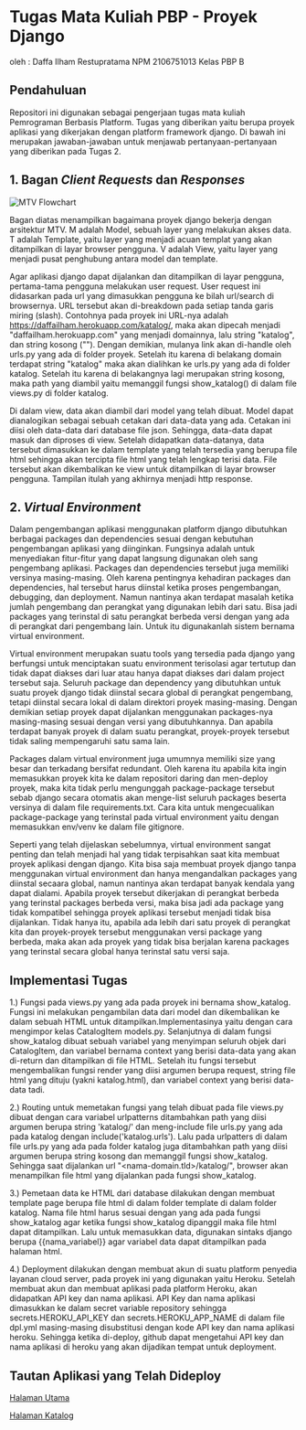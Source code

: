 # Tugas Mata Kuliah PBP - Proyek Django

oleh :
Daffa Ilham Restupratama
NPM 2106751013
Kelas PBP B

## Pendahuluan

Repositori ini digunakan sebagai pengerjaan tugas mata kuliah Pemrograman Berbasis Platform. Tugas yang diberikan yaitu berupa proyek aplikasi yang dikerjakan dengan platform framework django. Di bawah ini merupakan jawaban-jawaban untuk menjawab pertanyaan-pertanyaan yang diberikan pada Tugas 2.

## 1. Bagan _Client Requests_ dan _Responses_

![MTV Flowchart](https://raw.githubusercontent.com/daffarestupratama/tugas-pbp-django/main/Flowchart%20MTV%20Django.png "Bagan Requests dan Responses")

Bagan diatas menampilkan bagaimana proyek django bekerja dengan arsitektur MTV. M adalah Model, sebuah layer yang melakukan akses data. T adalah Template, yaitu layer yang menjadi acuan templat yang akan ditampilkan di layar browser pengguna. V adalah View, yaitu layer yang menjadi pusat penghubung antara model dan template.

Agar aplikasi django dapat dijalankan dan ditampilkan di layar pengguna, pertama-tama pengguna melakukan user request. User request ini didasarkan pada url yang dimasukkan pengguna ke bilah url/search di browsernya. URL tersebut akan di-breakdown pada setiap tanda garis miring (slash). Contohnya pada proyek ini URL-nya adalah https://daffailham.herokuapp.com/katalog/, maka akan dipecah menjadi "daffailham.herokuapp.com" yang menjadi domainnya, lalu string "katalog", dan string kosong (""). Dengan demikian, mulanya link akan di-handle oleh urls.py yang ada di folder proyek. Setelah itu karena di belakang domain terdapat string "katalog" maka akan dialihkan ke urls.py yang ada di folder katalog. Setelah itu karena di belakangnya lagi merupakan string kosong, maka path yang diambil yaitu memanggil fungsi show_katalog() di dalam file views.py di folder katalog. 

Di dalam view, data akan diambil dari model yang telah dibuat. Model dapat dianalogikan sebagai sebuah cetakan dari data-data yang ada. Cetakan ini diisi oleh data-data dari database file json. Sehingga, data-data dapat masuk dan diproses di view.  Setelah didapatkan data-datanya, data tersebut dimasukkan ke dalam template yang telah tersedia yang berupa file html sehingga akan tercipta file html yang telah lengkap terisi data. File tersebut akan dikembalikan ke view untuk ditampilkan di layar browser pengguna. Tampilan itulah yang akhirnya menjadi http response.

## 2. _Virtual Environment_

Dalam pengembangan aplikasi menggunakan platform django dibutuhkan berbagai packages dan dependencies sesuai dengan kebutuhan pengembangan aplikasi yang diinginkan. Fungsinya adalah untuk menyediakan fitur-fitur yang dapat langsung digunakan oleh sang pengembang aplikasi. Packages dan dependencies tersebut juga memiliki versinya masing-masing. Oleh karena pentingnya kehadiran packages dan dependencies, hal tersebut harus diinstal ketika proses pengembangan, debugging, dan deployment. Namun nantinya akan terdapat masalah ketika jumlah pengembang dan perangkat yang digunakan lebih dari satu. Bisa jadi packages yang terinstal di satu perangkat berbeda versi dengan yang ada di perangkat dari pengembang lain. Untuk itu digunakanlah sistem bernama virtual environment.

Virtual environment merupakan suatu tools yang tersedia pada django yang berfungsi untuk menciptakan suatu environment terisolasi agar tertutup dan tidak dapat diakses dari luar atau hanya dapat diakses dari dalam project tersebut saja. Seluruh package dan dependency yang dibutuhkan untuk suatu proyek django tidak diinstal secara global di perangkat pengembang, tetapi diinstal secara lokal di dalam direktori proyek masing-masing. Dengan demikian setiap proyek dapat dijalankan menggunakan packages-nya masing-masing sesuai dengan versi yang dibutuhkannya. Dan apabila terdapat banyak proyek di dalam suatu perangkat, proyek-proyek tersebut tidak saling mempengaruhi satu sama lain. 

Packages dalam virtual environment juga umumnya memiliki size yang besar dan terkadang bersifat redundant. Oleh karena itu apabila kita ingin memasukkan proyek kita ke dalam repositori daring dan men-deploy proyek, maka kita tidak perlu mengunggah package-package tersebut sebab django secara otomatis akan menge-list seluruh packages beserta versinya di dalam file requirements.txt. Cara kita untuk mengecualikan package-package yang terinstal pada virtual environment yaitu dengan memasukkan env/venv ke dalam file gitignore.

Seperti yang telah dijelaskan sebelumnya, virtual environment sangat penting dan telah menjadi hal yang tidak terpisahkan saat kita membuat proyek aplikasi dengan django. Kita bisa saja membuat proyek django tanpa menggunakan virtual environment dan hanya mengandalkan packages yang diinstal secaara global, namun nantinya akan terdapat banyak kendala yang dapat dialami. Apabila proyek tersebut dikerjakan di perangkat berbeda yang terinstal packages berbeda versi, maka bisa jadi ada package yang tidak kompatibel sehingga proyek aplikasi tersebut menjadi tidak bisa dijalankan. Tidak hanya itu, apabila ada lebih dari satu proyek di perangkat kita dan proyek-proyek tersebut menggunakan versi package yang berbeda, maka akan ada proyek yang tidak bisa berjalan karena packages yang terinstal secara global hanya terinstal satu versi saja.

## Implementasi Tugas

1.) Fungsi pada views.py yang ada pada proyek ini bernama show_katalog. Fungsi ini melakukan pengambilan data dari model dan dikembalikan ke dalam sebuah HTML untuk ditampilkan.Implementasinya yaitu dengan cara mengimpor kelas CatalogItem models.py. Selanjutnya di dalam fungsi show_katalog dibuat sebuah variabel yang menyimpan seluruh objek dari CatalogItem, dan variabel bernama context yang berisi data-data yang akan di-return dan ditampilkan di file HTML. Setelah itu fungsi tersebut mengembalikan fungsi render yang diisi argumen berupa request, string file html yang dituju (yakni katalog.html), dan variabel context yang berisi data-data tadi.

2.) Routing untuk memetakan fungsi yang telah dibuat pada file views.py dibuat dengan cara variabel urlpatterns ditambahkan path yang diisi argumen berupa string 'katalog/' dan meng-include file urls.py yang ada pada katalog dengan include('katalog.urls'). Lalu pada urlpatters di dalam file urls.py yang ada pada folder katalog juga ditambahkan path yang diisi argumen berupa string kosong dan memanggil fungsi show_katalog. Sehingga saat dijalankan url "<nama-domain.tld>/katalog/", browser akan menampilkan file html yang dijalankan pada fungsi show_katalog.

3.) Pemetaan data ke HTML dari database dilakukan dengan membuat template page berupa file html di dalam folder template di dalam folder katalog. Nama file html harus sesuai dengan yang ada pada fungsi show_katalog agar ketika fungsi show_katalog dipanggil maka file html dapat ditampilkan. Lalu untuk memasukkan data, digunakan sintaks django berupa {{nama_variabel}} agar variabel data dapat ditampilkan pada halaman html.

4.) Deployment dilakukan dengan membuat akun di suatu platform penyedia layanan cloud server, pada proyek ini yang digunakan yaitu Heroku. Setelah membuat akun dan membuat aplikasi pada platform Heroku, akan didapatkan API key dan nama aplikasi. API Key dan nama aplikasi dimasukkan ke dalam secret variable repository sehingga secrets.HEROKU_API_KEY dan secrets.HEROKU_APP_NAME di dalam file dpl.yml masing-masing disubstitusi dengan kode API key dan nama aplikasi heroku. Sehingga ketika di-deploy, github dapat mengetahui API key dan nama aplikasi di heroku yang akan dijadikan tempat untuk deployment.

## Tautan Aplikasi yang Telah Dideploy

[Halaman Utama](https://daffailham.herokuapp.com)

[Halaman Katalog](https://daffailham.herokuapp.com/katalog/)
